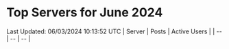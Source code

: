 # Top Servers for June 2024
Last Updated: 06/03/2024 10:13:52 UTC
| Server | Posts | Active Users |
| -- | -- | -- |
